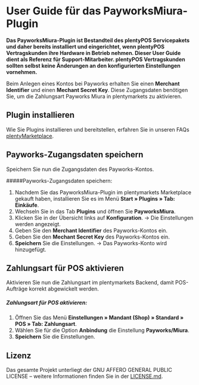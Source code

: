 
# User Guide für das PayworksMiura-Plugin

**Das PayworksMiura-Plugin ist Bestandteil des plentyPOS Servicepakets und daher bereits installiert und eingerichtet, wenn plentyPOS Vertragskunden ihre Hardware in Betrieb nehmen. Dieser User Guide dient als Referenz für Support-Mitarbeiter. plentyPOS Vertragskunden sollten selbst keine Änderungen an den konfigurierten Einstellungen vornehmen.**

<div class="container-toc"></div>

Beim Anlegen eines Kontos bei Payworks erhalten Sie einen **Merchant Identifier** und einen **Mechant Secret Key**. Diese Zugangsdaten benötigen Sie, um die Zahlungsart Payworks Miura in plentymarkets zu aktivieren.

## Plugin installieren

Wie Sie Plugins installieren und bereitstellen, erfahren Sie in unseren FAQs [plentyMarketplace](https://marketplace.plentymarkets.com/faq).

## Payworks-Zugangsdaten speichern

Speichern Sie nun die Zugangsdaten des Payworks-Kontos.

#####Payworks-Zugangsdaten speichern:

1. Nachdem Sie das PayworksMiura-Plugin im plentymarkets Marketplace gekauft haben, installieren Sie es im Menü **Start » Plugins » Tab: Einkäufe**.
2. Wechseln Sie in das Tab **Plugins** und öffnen Sie **PayworksMiura**.
3. Klicken Sie in der Übersicht links auf **Konfiguration**.
→ Die Einstellungen werden angezeigt.
4. Geben Sie den **Merchant Identifier** des Payworks-Kontos ein.
5. Geben Sie den **Mechant Secret Key** des Payworks-Kontos ein.
6. **Speichern** Sie die Einstellungen.
→ Das Payworks-Konto wird hinzugefügt.

## Zahlungsart für POS aktivieren

Aktivieren Sie nun die Zahlungsart im plentymarkets Backend, damit POS-Aufträge korrekt abgewickelt werden.

##### Zahlungsart für POS aktivieren:

1. Öffnen Sie das Menü **Einstellungen » Mandant (Shop) » Standard » POS » Tab: Zahlungsart**.
2. Wählen Sie für die Option **Anbindung** die Einstellung **Payworks/Miura**.
3. **Speichern** Sie die Einstellungen.

## Lizenz

Das gesamte Projekt unterliegt der GNU AFFERO GENERAL PUBLIC LICENSE – weitere Informationen finden Sie in der [LICENSE.md](https://github.com/plentymarkets/plugin-etsy/blob/master/LICENSE.md).
